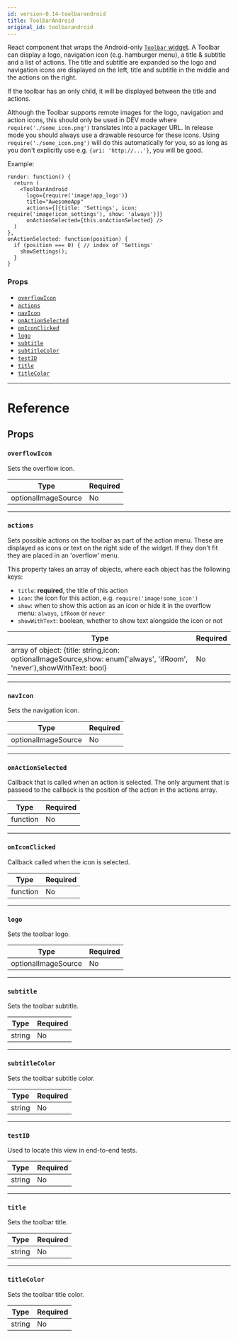 ```yaml
---
id: version-0.14-toolbarandroid
title: ToolbarAndroid
original_id: toolbarandroid
---
```


React component that wraps the Android-only [`Toolbar` widget][0]. A Toolbar can display a logo, navigation icon (e.g. hamburger menu), a title & subtitle and a list of actions. The title and subtitle are expanded so the logo and navigation icons are displayed on the left, title and subtitle in the middle and the actions on the right.

If the toolbar has an only child, it will be displayed between the title and actions.

Although the Toolbar supports remote images for the logo, navigation and action icons, this should only be used in DEV mode where `require('./some_icon.png')` translates into a packager URL. In release mode you should always use a drawable resource for these icons. Using `require('./some_icon.png')` will do this automatically for you, so as long as you don't explicitly use e.g. `{uri: 'http://...'}`, you will be good.

Example:

```
render: function() {
  return (
    <ToolbarAndroid
      logo={require('image!app_logo')}
      title="AwesomeApp"
      actions={[{title: 'Settings', icon: require('image!icon_settings'), show: 'always'}]}
      onActionSelected={this.onActionSelected} />
  )
},
onActionSelected: function(position) {
  if (position === 0) { // index of 'Settings'
    showSettings();
  }
}
```

[0]: https://developer.android.com/reference/android/support/v7/widget/Toolbar.html

### Props

* [`overflowIcon`](toolbarandroid.md#overflowicon)
* [`actions`](toolbarandroid.md#actions)
* [`navIcon`](toolbarandroid.md#navicon)
* [`onActionSelected`](toolbarandroid.md#onactionselected)
* [`onIconClicked`](toolbarandroid.md#oniconclicked)
* [`logo`](toolbarandroid.md#logo)
* [`subtitle`](toolbarandroid.md#subtitle)
* [`subtitleColor`](toolbarandroid.md#subtitlecolor)
* [`testID`](toolbarandroid.md#testid)
* [`title`](toolbarandroid.md#title)
* [`titleColor`](toolbarandroid.md#titlecolor)

---

# Reference

## Props

### `overflowIcon`

Sets the overflow icon.

| Type                | Required |
| ------------------- | -------- |
| optionalImageSource | No       |

---

### `actions`

Sets possible actions on the toolbar as part of the action menu. These are displayed as icons or text on the right side of the widget. If they don't fit they are placed in an 'overflow' menu.

This property takes an array of objects, where each object has the following keys:

* `title`: **required**, the title of this action
* `icon`: the icon for this action, e.g. `require('image!some_icon')`
* `show`: when to show this action as an icon or hide it in the overflow menu: `always`, `ifRoom` or `never`
* `showWithText`: boolean, whether to show text alongside the icon or not

| Type                                                                                                                  | Required |
| --------------------------------------------------------------------------------------------------------------------- | -------- |
| array of object: {title: string,icon: optionalImageSource,show: enum('always', 'ifRoom', 'never'),showWithText: bool} | No       |

---

### `navIcon`

Sets the navigation icon.

| Type                | Required |
| ------------------- | -------- |
| optionalImageSource | No       |

---

### `onActionSelected`

Callback that is called when an action is selected. The only argument that is passeed to the callback is the position of the action in the actions array.

| Type     | Required |
| -------- | -------- |
| function | No       |

---

### `onIconClicked`

Callback called when the icon is selected.

| Type     | Required |
| -------- | -------- |
| function | No       |

---

### `logo`

Sets the toolbar logo.

| Type                | Required |
| ------------------- | -------- |
| optionalImageSource | No       |

---

### `subtitle`

Sets the toolbar subtitle.

| Type   | Required |
| ------ | -------- |
| string | No       |

---

### `subtitleColor`

Sets the toolbar subtitle color.

| Type   | Required |
| ------ | -------- |
| string | No       |

---

### `testID`

Used to locate this view in end-to-end tests.

| Type   | Required |
| ------ | -------- |
| string | No       |

---

### `title`

Sets the toolbar title.

| Type   | Required |
| ------ | -------- |
| string | No       |

---

### `titleColor`

Sets the toolbar title color.

| Type   | Required |
| ------ | -------- |
| string | No       |
